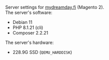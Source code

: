 Server settings for [mydreamday.fi](https://mydreamday.fi) (Magento 2).  
The server's software:
- Debian 11
- PHP 8.1.21 (cli)
- Composer 2.2.21

The server's hardware:
- 228.9G SSD (`QEMU_HARDDISK`)